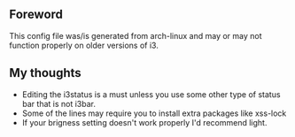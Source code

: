 ## Foreword 
This config file was/is generated from arch-linux and may or may not function properly on older versions of i3.

## My thoughts
- Editing the i3status is a must unless you use some other type of status bar that is not i3bar.
- Some of the lines may require you to install extra packages like xss-lock
- If your brigness setting doesn't work properly I'd recommend light.
